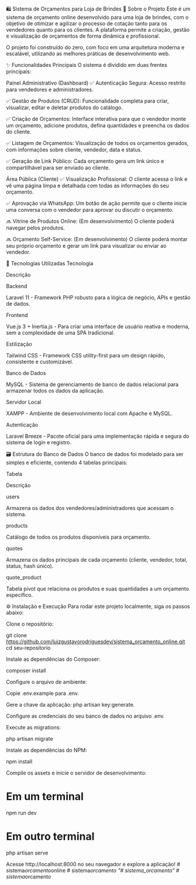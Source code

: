 🛍️ Sistema de Orçamentos para Loja de Brindes
📖 Sobre o Projeto
Este é um sistema de orçamento online desenvolvido para uma loja de brindes, com o objetivo de otimizar e agilizar o processo de cotação tanto para os vendedores quanto para os clientes. A plataforma permite a criação, gestão e visualização de orçamentos de forma dinâmica e profissional.

O projeto foi construído do zero, com foco em uma arquitetura moderna e escalável, utilizando as melhores práticas de desenvolvimento web.

✨ Funcionalidades Principais
O sistema é dividido em duas frentes principais:

Painel Administrativo (Dashboard)
✅ Autenticação Segura: Acesso restrito para vendedores e administradores.

✅ Gestão de Produtos (CRUD): Funcionalidade completa para criar, visualizar, editar e deletar produtos do catálogo.

✅ Criação de Orçamentos: Interface interativa para que o vendedor monte um orçamento, adicione produtos, defina quantidades e preencha os dados do cliente.

✅ Listagem de Orçamentos: Visualização de todos os orçamentos gerados, com informações sobre cliente, vendedor, data e status.

✅ Geração de Link Público: Cada orçamento gera um link único e compartilhável para ser enviado ao cliente.

Área Pública (Cliente)
✅ Visualização Profissional: O cliente acessa o link e vê uma página limpa e detalhada com todas as informações do seu orçamento.

✅ Aprovação via WhatsApp: Um botão de ação permite que o cliente inicie uma conversa com o vendedor para aprovar ou discutir o orçamento.

🔜 Vitrine de Produtos Online: (Em desenvolvimento) O cliente poderá navegar pelos produtos.

🔜 Orçamento Self-Service: (Em desenvolvimento) O cliente poderá montar seu próprio orçamento e gerar um link para visualizar ou enviar ao vendedor.

🚀 Tecnologias Utilizadas
Tecnologia

Descrição

Backend

Laravel 11 - Framework PHP robusto para a lógica de negócio, APIs e gestão de dados.

Frontend

Vue.js 3 + Inertia.js - Para criar uma interface de usuário reativa e moderna, sem a complexidade de uma SPA tradicional.

Estilização

Tailwind CSS - Framework CSS utility-first para um design rápido, consistente e customizável.

Banco de Dados

MySQL - Sistema de gerenciamento de banco de dados relacional para armazenar todos os dados da aplicação.

Servidor Local

XAMPP - Ambiente de desenvolvimento local com Apache e MySQL.

Autenticação

Laravel Breeze - Pacote oficial para uma implementação rápida e segura do sistema de login e registro.

🗃️ Estrutura do Banco de Dados
O banco de dados foi modelado para ser simples e eficiente, contendo 4 tabelas principais:

Tabela

Descrição

users

Armazena os dados dos vendedores/administradores que acessam o sistema.

products

Catálogo de todos os produtos disponíveis para orçamento.

quotes

Armazena os dados principais de cada orçamento (cliente, vendedor, total, status, hash único).

quote_product

Tabela pivot que relaciona os produtos e suas quantidades a um orçamento específico.

⚙️ Instalação e Execução
Para rodar este projeto localmente, siga os passos abaixo:

Clone o repositório:

git clone https://github.com/luizgustavorodriguesdev/sistema_orcamento_online.git
cd seu-repositorio

Instale as dependências do Composer:

composer install

Configure o arquivo de ambiente:

Copie .env.example para .env.

Gere a chave da aplicação: php artisan key:generate.

Configure as credenciais do seu banco de dados no arquivo .env.

Execute as migrations:

php artisan migrate

Instale as dependências do NPM:

npm install

Compile os assets e inicie o servidor de desenvolvimento:

# Em um terminal
npm run dev

# Em outro terminal
php artisan serve

Acesse http://localhost:8000 no seu navegador e explore a aplicação!
#   s i s t e m a _ o r c a m e n t o _ o n l i n e 
 
 #   s i s t e m a _ o r c a m e n t o 
 
 "# sistema_orcamento" 
#   s i s t e m a _ o r c a m e n t o 
 
 
